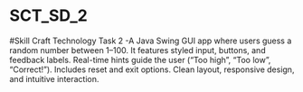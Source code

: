 # SCT_SD_2
#Skill Craft Technology Task 2 -A Java Swing GUI app where users guess a random number between 1–100. It features styled input, buttons, and feedback labels. Real-time hints guide the user (“Too high”, “Too low”, “Correct!”). Includes reset and exit options. Clean layout, responsive design, and intuitive interaction.
